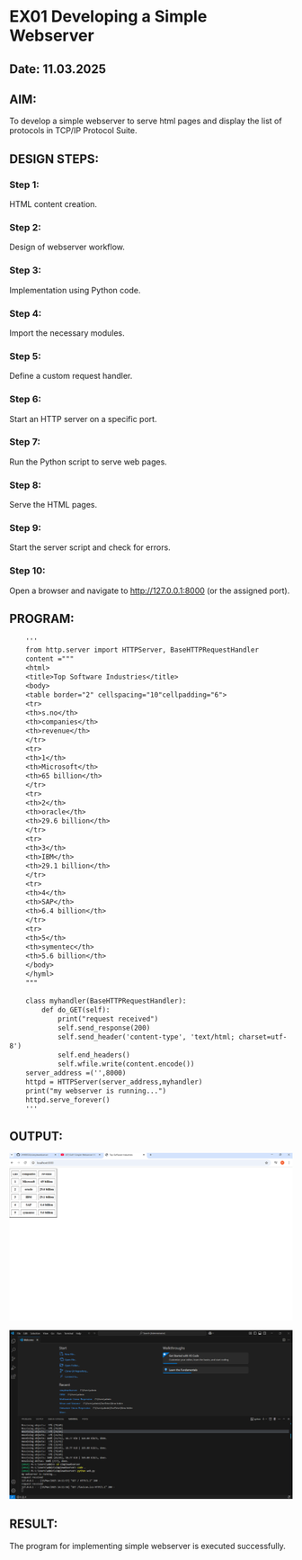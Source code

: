 # EX01 Developing a Simple Webserver
## Date: 11.03.2025

## AIM:
To develop a simple webserver to serve html pages and display the list of protocols in TCP/IP Protocol Suite.

## DESIGN STEPS:
### Step 1: 
HTML content creation.

### Step 2:
Design of webserver workflow.

### Step 3:
Implementation using Python code.

### Step 4:
Import the necessary modules.

### Step 5:
Define a custom request handler.

### Step 6:
Start an HTTP server on a specific port.

### Step 7:
Run the Python script to serve web pages.

### Step 8:
Serve the HTML pages.

### Step 9:
Start the server script and check for errors.

### Step 10:
Open a browser and navigate to http://127.0.0.1:8000 (or the assigned port).

## PROGRAM:
        '''
        from http.server import HTTPServer, BaseHTTPRequestHandler
        content ="""
        <html>
        <title>Top Software Industries</title>
        <body>
        <table border="2" cellspacing="10"cellpadding="6">
        <tr>
        <th>s.no</th>
        <th>companies</th>
        <th>revenue</th>
        </tr>
        <tr>
        <th>1</th>
        <th>Microsoft</th>
        <th>65 billion</th>
        </tr>
        <tr>
        <th>2</th>
        <th>oracle</th>
        <th>29.6 billion</th>
        </tr>
        <tr>
        <th>3</th>
        <th>IBM</th>
        <th>29.1 billion</th>
        </tr>
        <tr>
        <th>4</th>
        <th>SAP</th>
        <th>6.4 billion</th>
        </tr>
        <tr>
        <th>5</th>
        <th>symentec</th>
        <th>5.6 billion</th>
        </body>
        </hyml>
        """
        
        class myhandler(BaseHTTPRequestHandler):
            def do_GET(self):
                print("request received")
                self.send_response(200)
                self.send_header('content-type', 'text/html; charset=utf-8')
                self.end_headers()
                self.wfile.write(content.encode())
        server_address =('',8000)
        httpd = HTTPServer(server_address,myhandler)
        print("my webserver is running...")
        httpd.serve_forever()
        '''
        

## OUTPUT:
![alt text](<Screenshot 2025-03-19 141226.png>)

![alt text](<Screenshot 2025-03-19 141538.png>)
## RESULT:
The program for implementing simple webserver is executed successfully.
